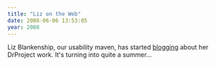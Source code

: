 ```yaml
---
title: "Liz on the Web"
date: 2008-06-06 13:53:05
year: 2008
---
```

Liz Blankenship, our usability maven, has started <a href="http://www.lizblankenship.com/drproject/blog/">blogging</a> about her DrProject work. It's turning into quite a summer…

